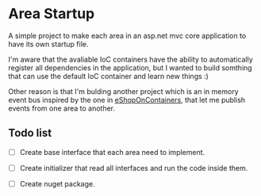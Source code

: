 # Area Startup

A simple project to make each area in an asp.net mvc core application to have its own startup file.

I'm aware that the avaliable IoC containers have the ability to automatically register all dependencies in the application, but I wanted to build somthing that can use the default IoC container and learn new things :) 

Other reason is that I'm bulding another project which is an in memory event bus inspired by the one in [eShopOnContainers](https://github.com/dotnet-architecture/eShopOnContainers), that let me publish events from one area to another. 


## Todo list
- [ ] Create base interface that each area need to implement.
- [ ] Create initializer that read all interfaces and run the code inside them.
- [ ] Create nuget package.




